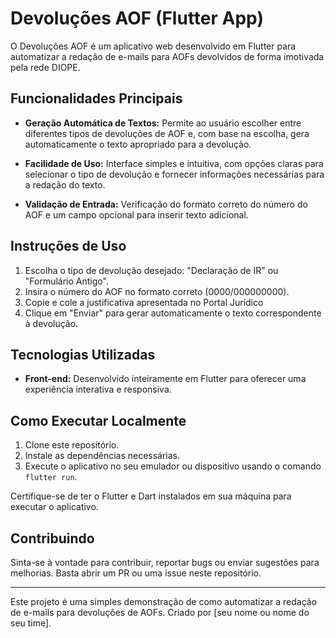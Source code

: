 # Devoluções AOF (Flutter App)

O Devoluções AOF é um aplicativo web desenvolvido em Flutter para automatizar a redação de e-mails para AOFs devolvidos de forma imotivada pela rede DIOPE.

## Funcionalidades Principais

- **Geração Automática de Textos:** Permite ao usuário escolher entre diferentes tipos de devoluções de AOF e, com base na escolha, gera automaticamente o texto apropriado para a devolução.
  
- **Facilidade de Uso:** Interface simples e intuitiva, com opções claras para selecionar o tipo de devolução e fornecer informações necessárias para a redação do texto.

- **Validação de Entrada:** Verificação do formato correto do número do AOF e um campo opcional para inserir texto adicional.

## Instruções de Uso

1. Escolha o tipo de devolução desejado: "Declaração de IR" ou "Formulário Antigo".
2. Insira o número do AOF no formato correto (0000/000000000).
3. Copie e cole a justificativa apresentada no Portal Jurídico
4. Clique em "Enviar" para gerar automaticamente o texto correspondente à devolução.

## Tecnologias Utilizadas

- **Front-end:** Desenvolvido inteiramente em Flutter para oferecer uma experiência interativa e responsiva.

## Como Executar Localmente

1. Clone este repositório.
2. Instale as dependências necessárias.
3. Execute o aplicativo no seu emulador ou dispositivo usando o comando `flutter run`.

Certifique-se de ter o Flutter e Dart instalados em sua máquina para executar o aplicativo.

## Contribuindo

Sinta-se à vontade para contribuir, reportar bugs ou enviar sugestões para melhorias. Basta abrir um PR ou uma issue neste repositório.

---

Este projeto é uma simples demonstração de como automatizar a redação de e-mails para devoluções de AOFs. Criado por [seu nome ou nome do seu time].
